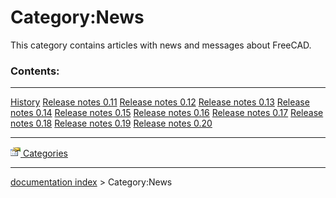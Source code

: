 # Category:News
This category contains articles with news and messages about FreeCAD.

### Contents:

  ----------------------------------------------------- ----------------------------------------------------- -----------------------------------------------------
  [History](History.md)                         [Release notes 0.11](Release_notes_0.11.md)   [Release notes 0.12](Release_notes_0.12.md)
  [Release notes 0.13](Release_notes_0.13.md)   [Release notes 0.14](Release_notes_0.14.md)   [Release notes 0.15](Release_notes_0.15.md)
  [Release notes 0.16](Release_notes_0.16.md)   [Release notes 0.17](Release_notes_0.17.md)   [Release notes 0.18](Release_notes_0.18.md)
  [Release notes 0.19](Release_notes_0.19.md)   [Release notes 0.20](Release_notes_0.20.md)   
  ----------------------------------------------------- ----------------------------------------------------- -----------------------------------------------------

[<img src="images/Property.png" style="width:16px"> Categories](Category_Categories.md)

---
[documentation index](../README.md) > Category:News
